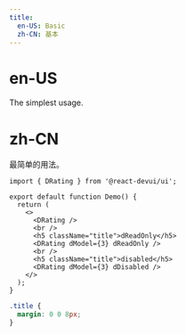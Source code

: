 ```yaml
---
title:
  en-US: Basic
  zh-CN: 基本
---
```


# en-US

The simplest usage.

# zh-CN

最简单的用法。

```tsx
import { DRating } from '@react-devui/ui';

export default function Demo() {
  return (
    <>
      <DRating />
      <br />
      <h5 className="title">dReadOnly</h5>
      <DRating dModel={3} dReadOnly />
      <br />
      <h5 className="title">disabled</h5>
      <DRating dModel={3} dDisabled />
    </>
  );
}
```

```scss
.title {
  margin: 0 0 8px;
}
```
